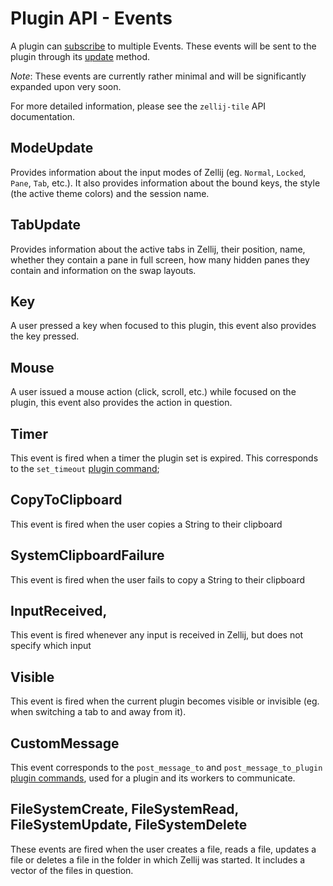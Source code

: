 # Plugin API - Events
A plugin can [subscribe](./plugin-api-commands.md) to multiple Events. These events will be sent to the plugin through its [update](./plugin-lifecycle.md) method.

*Note*: These events are currently rather minimal and will be significantly expanded upon very soon.

For more detailed information, please see the `zellij-tile` API documentation.

## ModeUpdate
Provides information about the input modes of Zellij (eg. `Normal`, `Locked`, `Pane`, `Tab`, etc.). It also provides information about the bound keys, the style (the active theme colors) and the session name.

## TabUpdate
Provides information about the active tabs in Zellij, their position, name, whether they contain a pane in full screen, how many hidden panes they contain and information on the swap layouts.

## Key

A user pressed a key when focused to this plugin, this event also provides the key pressed.

## Mouse

A user issued a mouse action (click, scroll, etc.) while focused on the plugin, this event also provides the action in question.

## Timer
This event is fired when a timer the plugin set is expired. This corresponds to the `set_timeout` [plugin command](./plugin-api-commands.md);

## CopyToClipboard
This event is fired when the user copies a String to their clipboard

## SystemClipboardFailure
This event is fired when the user fails to copy a String to their clipboard

## InputReceived,
This event is fired whenever any input is received in Zellij, but does not specify which input

## Visible
This event is fired when the current plugin becomes visible or invisible (eg. when switching a tab to and away from it).

## CustomMessage
This event corresponds to the `post_message_to` and `post_message_to_plugin` [plugin commands](./plugin-api-commands.md), used for a plugin and its workers to communicate.

## FileSystemCreate, FileSystemRead, FileSystemUpdate, FileSystemDelete
These events are fired when the user creates a file, reads a file, updates a file or deletes a file in the folder in which Zellij was started. It includes a vector of the files in question.
